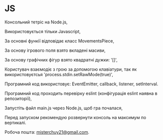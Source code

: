 # JS
Консольний тетріс на Node.js,

Використовується тільки Javascript,

За основні функії відповідає класс MovementsPiece,

За основу ігрового поля взято вкладені масиви,

За основу графічних фігур взято квадратні дужки: '[]',

Користувач взаємодіє з грою за допомогою клавіатури, так як використовуєтсья 'process.stdin.setRawMode(true)',

Програмний код використовує: EventEmitter, callback, listener, setInterval.

Програмний код проходить перевірку eslint (конфігурація eslint наявна в репозиторії),

Запустіть файл main.js через Node.js, щоб гра почалася,

Перед запуском рекомендую розвернути консоль на максимум по вертикалі.

Робоча пошта: misterchuy21@gmail.com.
